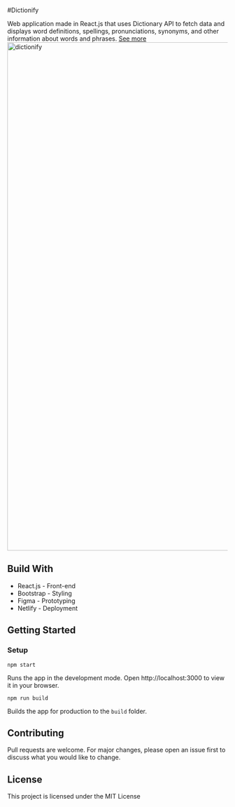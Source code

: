 #Dictionify

Web application made in React.js that uses Dictionary API to fetch data and displays word
definitions, spellings, pronunciations, synonyms, and other information about words and phrases.
[See more](https://dictionify.live/)
<img width="1160" alt="dictionify" src="https://github.com/gillaryb/dictionify-react/assets/111226617/b29e725f-8f17-47e8-8229-0c6c9d230014">

## Build With
- React.js - Front-end 
- Bootstrap - Styling
- Figma - Prototyping
- Netlify - Deployment

## Getting Started

### Setup 
```
npm start
```
Runs the app in the development mode.
Open http://localhost:3000 to view it in your browser.
```
npm run build
```
Builds the app for production to the `build` folder.

## Contributing
Pull requests are welcome. For major changes, please open an issue first to discuss what you would like to change.

## License
This project is licensed under the MIT License

